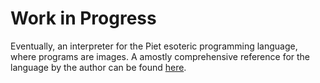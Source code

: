 Work in Progress
======
Eventually, an interpreter for the Piet esoteric programming language, where programs are images. A amostly comprehensive reference for the language by the author can be found [here](http://www.dangermouse.net/esoteric/piet.html).
